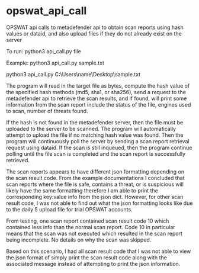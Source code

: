 # opswat_api_call
OPSWAT api calls to metadefender api to obtain scan reports using hash values or dataid, and also upload files if they do not already exist on the server

To run:
python3 api_call.py file

Example:
python3 api_call.py sample.txt

python3 api_call.py C:\Users\name\Desktop\sample.txt


The program will read in the target file as bytes, compute the hash value of the specified hash methods (md5, sha1, or sha256), send a request to the metadefender api to retrieve the scan results, and if found, will print some information from the scan report include the status of the file, engines used to scan, number of threats found.

If the hash is not found in the metadefender server, then the file must be uploaded to the server to be scanned. The program will automatically attempt to upload the file if no matching hash value was found. Then the program will continuously poll the server by sending a scan report retrieval request using dataid. If the scan is still inqueued, then the program continue polling until the file scan is completed and the scan report is successfully retrieved.

The scan reports appears to have different json formatting depending on the scan result code. From the example documentations I concluded that scan reports where the file is safe, contains a threat, or is suspicious will likely have the same formatting therefore I am able to print the corresponding key:value info from the json dict. However, for other scan result code, I was not able to find out what the json formatting looks like due to the daily 5 upload file for trial OPSWAT accounts.

From testing, one scan report contained scan result code 10 which contained less info than the normal scan report. Code 10 in particular means that the scan was not executed which resulted in the scan report being incomplete. No details on why the scan was skipped.

Based on this scenario, I had all scan result code that I was not able to view the json format of simply print the scan result code along with the associated message instead of attempting to print the json information.
